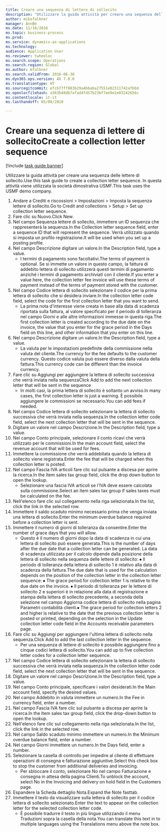 ```yaml
--- 
title: Creare una sequenza di lettere di sollecito
description: "Utilizzare la guida attività per creare una sequenza delle lettere di sollecito."
author: mikefalkner
manager: AnnBe
ms.date: 11/10/2016
ms.topic: business-process
ms.prod: 
ms.service: dynamics-ax-applications
ms.technology: 
audience: Application User
ms.reviewer: twheeloc
ms.search.scope: Operations
ms.search.region: Global
ms.author: mfalkner
ms.search.validFrom: 2016-06-30
ms.dyn365.ops.version: AX 7.0.0
ms.translationtype: HT
ms.sourcegitcommit: efcb77ff883b29a4bbaba27551e02311742afbbd
ms.openlocfilehash: a363b48db7afad4fd57b23bf7ee9e1e03242656c
ms.contentlocale: it-it
ms.lasthandoff: 05/08/2018

---
```

# <a name="create-a-collection-letter-sequence"></a><span data-ttu-id="0b9b6-103">Creare una sequenza di lettere di sollecito</span><span class="sxs-lookup"><span data-stu-id="0b9b6-103">Create a collection letter sequence</span></span>

[!include [task guide banner](../../includes/task-guide-banner.md)]

<span data-ttu-id="0b9b6-104">Utilizzare la guida attività per creare una sequenza delle lettere di sollecito.</span><span class="sxs-lookup"><span data-stu-id="0b9b6-104">Use this task guide to create a collection letter sequence.</span></span> <span data-ttu-id="0b9b6-105">In questa attività viene utilizzata la società dimostrativa USMF.</span><span class="sxs-lookup"><span data-stu-id="0b9b6-105">This task uses the USMF demo company.</span></span>

1. <span data-ttu-id="0b9b6-106">Andare a Crediti e riscossioni > Impostazioni > Imposta la sequenza lettere di sollecito.</span><span class="sxs-lookup"><span data-stu-id="0b9b6-106">Go to Credit and collections > Setup > Set up collection letter sequence.</span></span>
2. <span data-ttu-id="0b9b6-107">Fare clic su Nuovo.</span><span class="sxs-lookup"><span data-stu-id="0b9b6-107">Click New.</span></span>
3. <span data-ttu-id="0b9b6-108">Nel campo Sequenza lettere di sollecito, immettere un ID sequenza che rappresenterà la sequenza.</span><span class="sxs-lookup"><span data-stu-id="0b9b6-108">In the Collection letter sequence field, enter a sequence ID that will represent the sequence.</span></span> <span data-ttu-id="0b9b6-109">Verrà utilizzato quando si imposta un profilo registrazione.</span><span class="sxs-lookup"><span data-stu-id="0b9b6-109">It will be used when you set up a posting profile.</span></span>
4. <span data-ttu-id="0b9b6-110">Nel campo Descrizione digitare un valore.</span><span class="sxs-lookup"><span data-stu-id="0b9b6-110">In the Description field, type a value.</span></span>
    * <span data-ttu-id="0b9b6-111">I termini di pagamento sono facoltativi.</span><span class="sxs-lookup"><span data-stu-id="0b9b6-111">The terms of payment is optional.</span></span> <span data-ttu-id="0b9b6-112">Se si immette un valore in questo campo, la fattura di addebito lettera di sollecito utilizzerà questi termini di pagamento anziché i termini di pagamento archiviati con il cliente.</span><span class="sxs-lookup"><span data-stu-id="0b9b6-112">If you enter a value here, the collection letter fee invoice will use these terms of payment instead of the terms of payment stored with the customer.</span></span>  
5. <span data-ttu-id="0b9b6-113">Nel campo Codice lettera di sollecito selezionare il codice per la prima lettera di sollecito che si desidera inviare.</span><span class="sxs-lookup"><span data-stu-id="0b9b6-113">In the collection letter code field, select the code for the first collection letter that you want to send.</span></span>
    * <span data-ttu-id="0b9b6-114">La prima nota d'interesse viene creata in base alla data di scadenza riportata sulla fattura, al valore specificato per il periodo di tolleranza nel campo Giorni e alle altre informazioni immesse in questa riga.</span><span class="sxs-lookup"><span data-stu-id="0b9b6-114">The first collection letter is created according to the due date on the invoice, the value that you enter for the grace period in the Days field on this line, and other information that you enter on this line.</span></span>  
6. <span data-ttu-id="0b9b6-115">Nel campo Descrizione digitare un valore.</span><span class="sxs-lookup"><span data-stu-id="0b9b6-115">In the Description field, type a value.</span></span>
    * <span data-ttu-id="0b9b6-116">La valuta per le impostazioni predefinite della commissione nella valuta del cliente.</span><span class="sxs-lookup"><span data-stu-id="0b9b6-116">The currency for the fee defaults to the customer currency.</span></span> <span data-ttu-id="0b9b6-117">Questo codice valuta può essere diverso dalla valuta della fattura.</span><span class="sxs-lookup"><span data-stu-id="0b9b6-117">This currency code can be different than the invoice currency.</span></span>  
7. <span data-ttu-id="0b9b6-118">Fare clic su Aggiungi per aggiungere la lettera di sollecito successiva che verrà inviata nella sequenza</span><span class="sxs-lookup"><span data-stu-id="0b9b6-118">Click Add to add the next collection letter that will be sent in the sequence</span></span>
    * <span data-ttu-id="0b9b6-119">In molti casi, la prima lettera di sollecito è soltanto un avviso.</span><span class="sxs-lookup"><span data-stu-id="0b9b6-119">In many cases, the first collection letter is just a warning.</span></span> <span data-ttu-id="0b9b6-120">È possibile aggiungere le commissioni se necessario.</span><span class="sxs-lookup"><span data-stu-id="0b9b6-120">You can add fees if needed.</span></span>  
8. <span data-ttu-id="0b9b6-121">Nel campo Codice lettera di sollecito selezionare la lettera di sollecito successiva che verrà inviata nella sequenza.</span><span class="sxs-lookup"><span data-stu-id="0b9b6-121">In the collection letter code field, select the next collection letter that will be sent in the sequence.</span></span>
9. <span data-ttu-id="0b9b6-122">Digitare un valore nel campo Descrizione.</span><span class="sxs-lookup"><span data-stu-id="0b9b6-122">In the Description field, type a value.</span></span>
10. <span data-ttu-id="0b9b6-123">Nel campo Conto principale, selezionare il conto ricavi che verrà utilizzato per le commissioni.</span><span class="sxs-lookup"><span data-stu-id="0b9b6-123">In the main account field, select the revenue account that will be used for fees.</span></span>
11. <span data-ttu-id="0b9b6-124">Immettere la commissione che verrà addebitata quando la lettera di sollecito viene registrata.</span><span class="sxs-lookup"><span data-stu-id="0b9b6-124">Enter the fee that will be charged when this collection letter is posted.</span></span>
12. <span data-ttu-id="0b9b6-125">Nel campo Fascia IVA articoli fare clic sul pulsante a discesa per aprire la ricerca.</span><span class="sxs-lookup"><span data-stu-id="0b9b6-125">In the Item sales tax group field, click the drop down button to open the lookup.</span></span>
    * <span data-ttu-id="0b9b6-126">Selezionare una fascia IVA articoli se l'IVA deve essere calcolata sulla commissione.</span><span class="sxs-lookup"><span data-stu-id="0b9b6-126">Select an item sales tax group if sales taxes must be calculated on the fee.</span></span>  
13. <span data-ttu-id="0b9b6-127">Nell'elenco fare clic sul collegamento nella riga selezionata.</span><span class="sxs-lookup"><span data-stu-id="0b9b6-127">In the list, click the link in the selected row.</span></span>
14. <span data-ttu-id="0b9b6-128">Immettere il saldo scaduto minimo necessario prima che venga inviata una lettera di sollecito.</span><span class="sxs-lookup"><span data-stu-id="0b9b6-128">Enter the minimum overdue balance required before a collection letter is sent.</span></span>
15. <span data-ttu-id="0b9b6-129">Immettere il numero di giorni di tolleranza da consentire.</span><span class="sxs-lookup"><span data-stu-id="0b9b6-129">Enter the number of grace days that you will allow.</span></span>
    * <span data-ttu-id="0b9b6-130">Questo è il numero di giorni dopo la data di scadenza in cui una lettera di sollecito può essere generata.</span><span class="sxs-lookup"><span data-stu-id="0b9b6-130">This is the number of days after the due date that a collection letter can be generated.</span></span> <span data-ttu-id="0b9b6-131">La data di scadenza utilizzata per il calcolo dipende dalla posizione della lettera di sollecito nella sequenza delle lettere di sollecito: ⦁ Il periodo di tolleranza della lettera di sollecito 1 è relativo alla data di scadenza della fattura.</span><span class="sxs-lookup"><span data-stu-id="0b9b6-131">The due date that is used for the calculation depends on the position of the collection letter in the collection letter sequence:   ⦁    The grace period for collection letter 1 is relative to the due date on the invoice.</span></span>  <span data-ttu-id="0b9b6-132">⦁ Il periodo di tolleranza per le lettere di sollecito 2 e superiori è in relazione alla data di registrazione e stampa della lettera di sollecito precedente, a seconda della selezione nel campo Aggiorna codice lettera di sollecito nella pagina Parametri contabilità clienti.</span><span class="sxs-lookup"><span data-stu-id="0b9b6-132">⦁ The grace period for collection letters 2 and higher is relative to the date that the previous collection letter is posted or printed, depending on the selection in the Update collection letter code field in the Accounts receivable parameters page.</span></span>  
16. <span data-ttu-id="0b9b6-133">Fare clic su Aggiungi per aggiungere l'ultima lettera di sollecito nella sequenza.</span><span class="sxs-lookup"><span data-stu-id="0b9b6-133">Click Add to add the last collection letter in the sequence.</span></span>
    * <span data-ttu-id="0b9b6-134">Per una sequenza di lettere di sollecito è possibile aggiungere fino a cinque codici lettera di sollecito.</span><span class="sxs-lookup"><span data-stu-id="0b9b6-134">You can add up to five collection letter codes for a collection letter sequence.</span></span>  
17. <span data-ttu-id="0b9b6-135">Nel campo Codice lettera di sollecito selezionare la lettera di sollecito successiva che verrà inviata nella sequenza.</span><span class="sxs-lookup"><span data-stu-id="0b9b6-135">In the collection letter code field, select the next collection letter that will be sent in the sequence.</span></span>
18. <span data-ttu-id="0b9b6-136">Digitare un valore nel campo Descrizione.</span><span class="sxs-lookup"><span data-stu-id="0b9b6-136">In the Description field, type a value.</span></span>
19. <span data-ttu-id="0b9b6-137">Nel campo Conto principale, specificare i valori desiderati.</span><span class="sxs-lookup"><span data-stu-id="0b9b6-137">In the Main account field, specify the desired values.</span></span>
20. <span data-ttu-id="0b9b6-138">Nel campo Addebito in valuta immettere un numero.</span><span class="sxs-lookup"><span data-stu-id="0b9b6-138">In the Fee in currency field, enter a number.</span></span>
21. <span data-ttu-id="0b9b6-139">Nel campo Fascia IVA fare clic sul pulsante a discesa per aprire la ricerca.</span><span class="sxs-lookup"><span data-stu-id="0b9b6-139">In the Item sales tax group field, click the drop-down button to open the lookup.</span></span>
22. <span data-ttu-id="0b9b6-140">Nell'elenco fare clic sul collegamento nella riga selezionata.</span><span class="sxs-lookup"><span data-stu-id="0b9b6-140">In the list, click the link in the selected row.</span></span>
23. <span data-ttu-id="0b9b6-141">Nel campo Saldo scaduto minimo immettere un numero.</span><span class="sxs-lookup"><span data-stu-id="0b9b6-141">In the Minimum overdue balance field, enter a number.</span></span>
24. <span data-ttu-id="0b9b6-142">Nel campo Giorni immettere un numero.</span><span class="sxs-lookup"><span data-stu-id="0b9b6-142">In the Days field, enter a number.</span></span>
25. <span data-ttu-id="0b9b6-143">Selezionare la casella di controllo per impedire al cliente di effettuare operazioni di consegna e fatturazione aggiuntive.</span><span class="sxs-lookup"><span data-stu-id="0b9b6-143">Select this check box to stop the customer from additional deliveries and invoicing.</span></span>
    * <span data-ttu-id="0b9b6-144">Per sbloccare il conto, selezionare No nel campo Fatturazione e consegna in attesa della pagina Clienti.</span><span class="sxs-lookup"><span data-stu-id="0b9b6-144">To unblock the account, select No in the Invoicing and delivery on hold field in the Customers page.</span></span>  
26. <span data-ttu-id="0b9b6-145">Espandere la Scheda dettaglio Nota.</span><span class="sxs-lookup"><span data-stu-id="0b9b6-145">Expand the Note fasttab.</span></span>
27. <span data-ttu-id="0b9b6-146">Immettere il testo da visualizzare sulla lettera di sollecito per il codice lettera di sollecito selezionato.</span><span class="sxs-lookup"><span data-stu-id="0b9b6-146">Enter the text to appear on the collection letter for the selected collection letter code.</span></span>
    * <span data-ttu-id="0b9b6-147">È possibile tradurre il testo in più lingue utilizzando il menu Traduzioni sopra la casella della nota.</span><span class="sxs-lookup"><span data-stu-id="0b9b6-147">You can translate this text in to multiple languages using the Translations menu above the note box.</span></span>  


